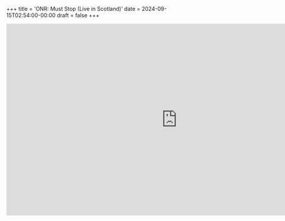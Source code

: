 +++
title = 'ONR: Must Stop (Live in Scotland)'
date = 2024-09-15T02:54:00-00:00
draft = false
+++

<iframe width="896" height="504" src="https://www.youtube.com/embed/n35WfaYhphY?si=ppN93CIe7dNTI_xW" title="YouTube video player" frameborder="0" allow="accelerometer; autoplay; clipboard-write; encrypted-media; gyroscope; picture-in-picture; web-share" referrerpolicy="strict-origin-when-cross-origin" allowfullscreen></iframe>
